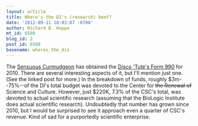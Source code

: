 ```yaml
---
layout: article
title: Where's the DI's (research) beef?
date: '2012-09-11 18:03:07 -0700'
author: Richard B. Hoppe
mt_id: 6588
blog_id: 2
post_id: 6588
basename: wheres_the_dis
---
```

The [Sensuous Curmudgeon](http://sensuouscurmudgeon.wordpress.com/2012/09/10/discovery-institute-their-2010-tax-return/) has obtained the [Disco 'Tute's Form 990](http://dynamodata.fdncenter.org/990_pdf_archive/911/911521697/911521697_201012_990.pdf) for 2010. There are several interesting aspects of it, but I'll mention just one. (See the linked post for more.) In the breakdown of funds, roughly $3m--75%--of the DI's total budget was devoted to the Center for ~~the Renewal of~~ Science and Culture. However, just $220K, 7.3% of the CSC's total, was devoted to actual scientific research (assuming that the BioLogic Institute does actual scientific research). Undoubtedly that number has grown since 2010, but I would be surprised to see it  approach even a quarter of CSC's revenue. Kind of sad for a purportedly scientific enterprise.
